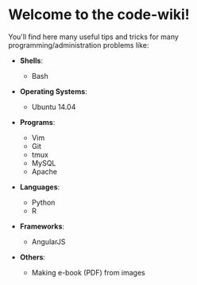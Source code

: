 # Welcome to the code-wiki!

You'll find here many useful tips and tricks for many programming/administration problems like:

- **Shells**:
  - Bash

- **Operating Systems**:
  - Ubuntu 14.04

- **Programs**:
  - Vim
  - Git
  - tmux
  - MySQL
  - Apache

- **Languages**:
  - Python
  - R

- **Frameworks**:
  - AngularJS

- **Others**:
  - Making e-book (PDF) from images

